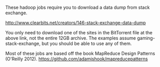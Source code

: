 These hadoop jobs require you to download a data dump from stack exchange.

http://www.clearbits.net/creators/146-stack-exchange-data-dump

You only need to download one of the sites in the BitTorrent file at the above link, not the entire 12GB archive. The examples assume gaming-stack-exchange, but you should be able to use any of them.


Most of these jobs are based off the book MapReduce Design Patterns (O'Reilly 2012). https://github.com/adamjshook/mapreducepatterns
